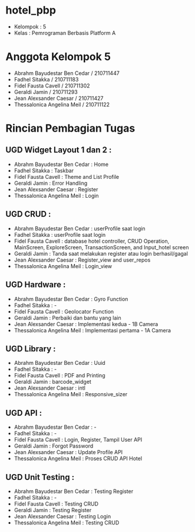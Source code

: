 # hotel_pbp

- Kelompok : 5
- Kelas : Pemrograman Berbasis Platform A

# Anggota Kelompok 5

- Abrahm Bayudestar Ben Cedar / 210711447
- Fadhel Sitakka / 210711183
- Fidel Fausta Cavell / 210711302
- Geraldi Jamin / 210711293
- Jean Alexsander Caesar / 210711427
- Thessalonica Angelina Meil / 210711122

# Rincian Pembagian Tugas
## UGD Widget Layout 1 dan 2 :
- Abrahm Bayudestar Ben Cedar : Home
- Fadhel Sitakka : Taskbar
- Fidel Fausta Cavell : Theme and List Profile
- Geraldi Jamin : Error Handling
- Jean Alexsander Caesar : Register
- Thessalonica Angelina Meil : Login

## UGD CRUD :
- Abrahm Bayudestar Ben Cedar : userProfile saat login
- Fadhel Sitakka : userProfile saat login
- Fidel Fausta Cavell : database hotel controller, CRUD Operation, MainScreen, ExploreScreen, TransactionScreen, and Input_hotel screen
- Geraldi Jamin : Tanda saat melakukan register atau login berhasil/gagal
- Jean Alexsander Caesar : Register_view and user_repos
- Thessalonica Angelina Meil : Login_view

## UGD Hardware :
- Abrahm Bayudestar Ben Cedar : Gyro Function
- Fadhel Sitakka : -
- Fidel Fausta Cavell : Geolocator Function
- Geraldi Jamin : Perbaiki dan bantu yang lain
- Jean Alexsander Caesar : Implementasi kedua - 1B Camera
- Thessalonica Angelina Meil : Implementasi pertama - 1A Camera

## UGD Library :
- Abrahm Bayudestar Ben Cedar : Uuid
- Fadhel Sitakka : -
- Fidel Fausta Cavell : PDF and Printing
- Geraldi Jamin : barcode_widget
- Jean Alexsander Caesar : intl
- Thessalonica Angelina Meil : Responsive_sizer

## UGD API :
- Abrahm Bayudestar Ben Cedar : -
- Fadhel Sitakka : -
- Fidel Fausta Cavell : Login, Register, Tampil User API
- Geraldi Jamin : Forgot Password
- Jean Alexsander Caesar : Update Profile API
- Thessalonica Angelina Meil : Proses CRUD API Hotel

## UGD Unit Testing :
- Abrahm Bayudestar Ben Cedar : Testing Register
- Fadhel Sitakka : -
- Fidel Fausta Cavell : Testing CRUD 
- Geraldi Jamin : Testing Register
- Jean Alexsander Caesar : Testing Login
- Thessalonica Angelina Meil : Testing CRUD
